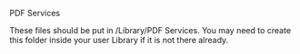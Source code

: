 PDF Services

These files should be put in <user>/Library/PDF Services. You may need to create this folder inside your user Library if it is not there already.
